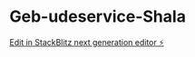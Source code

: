 # Geb-udeservice-Shala

[Edit in StackBlitz next generation editor ⚡️](https://stackblitz.com/~/github.com/ognen007/Geb-udeservice-Shala)